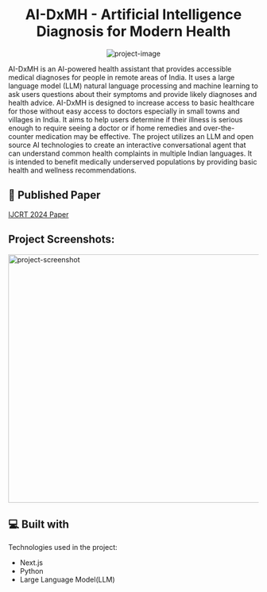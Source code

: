 <h1 align="center" id="title">AI-DxMH - Artificial Intelligence Diagnosis for Modern Health</h1>

<p align="center"><img src="https://socialify.git.ci/Vaishakgkumar/AI-DxMH-Artificial-Intelligence-Diagnosis-for-Modern-Health/image?description=1&amp;descriptionEditable=&amp;font=Bitter&amp;language=1&amp;name=1&amp;owner=1&amp;pattern=Floating%20Cogs&amp;stargazers=1&amp;theme=Auto" alt="project-image"></p>

<p id="description">AI-DxMH is an AI-powered health assistant that provides accessible medical diagnoses for people in remote areas of India. It uses a large language model (LLM) natural language processing and machine learning to ask users questions about their symptoms and provide likely diagnoses and health advice. AI-DxMH is designed to increase access to basic healthcare for those without easy access to doctors especially in small towns and villages in India. It aims to help users determine if their illness is serious enough to require seeing a doctor or if home remedies and over-the-counter medication may be effective. The project utilizes an LLM and open source AI technologies to create an interactive conversational agent that can understand common health complaints in multiple Indian languages. It is intended to benefit medically underserved populations by providing basic health and wellness recommendations.</p>

<h2>🚀 Published Paper </h2>

[IJCRT 2024 Paper]([https://www.ijcrt.org/papers/IJCRT2401211.pdf])

<h2>Project Screenshots:</h2>

<img src="https://github.com/Vaishakgkumar/AI-DxMH-Artificial-Intelligence-Diagnosis-for-Modern-Health/assets/70128944/e3f9feea-a925-48d3-a75f-cd79bc380530" alt="project-screenshot" width="700" height="500">

  
<h2>💻 Built with</h2>

Technologies used in the project:

*   Next.js
*   Python
*   Large Language Model(LLM)


